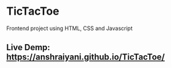 # TicTacToe
Frontend project using HTML, CSS and Javascript
## Live Demp: https://anshraiyani.github.io/TicTacToe/
